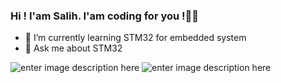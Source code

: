 ﻿### Hi ! I'am Salih. I'am coding for you !🙋‍♂️

-   🌱  I’m currently learning STM32 for embedded system
-   💬  Ask me about STM32

![enter image description here](https://www.altium.com/documentation/sites/default/files/wiki_attachments/296650/RotationalSphere2.gif)
![enter image description here](https://raw.githubusercontent.com/BrunnerLivio/brunnerlivio/master/images/marquee.svg)
